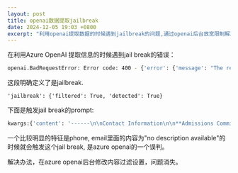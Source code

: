 ```yaml
---
layout: post
title: openai数据提取jailbreak
date: 2024-12-05 19:03 +0800
excerpt: "利用openai提取数据的时候遇到jailbreak的问题,通过openai后台放宽限制解决了。"
---
```


在利用Azure OpenAI 提取信息的时候遇到jail break的错误：

~~~sh
openai.BadRequestError: Error code: 400 - {'error': {'message': "The response was filtered due to the prompt triggering Azure OpenAI's content management policy. Please modify your prompt and retry. To learn more about our content filtering policies please read our documentation: https://go.microsoft.com/fwlink/?linkid=2198766", 'type': None, 'param': 'prompt', 'code': 'content_filter', 'status': 400, 'innererror': {'code': 'ResponsibleAIPolicyViolation', 'content_filter_result': {'hate': {'filtered': False, 'severity': 'safe'}, 'jailbreak': {'filtered': True, 'detected': True}, 'self_harm': {'filtered': False, 'severity': 'safe'}, 'sexual': {'filtered': False, 'severity': 'safe'}, 'violence': {'filtered': False, 'severity': 'safe'}}}}}
~~~

这段明确定义了是jailbreak.

~~~
'jailbreak': {'filtered': True, 'detected': True}
~~~


下面是触发jail break的prompt:

~~~sh
kwargs:{'content': '------\n\nContact Information\n\n**Admissions Committee**\n- email: No description available\n- phone: No description available\n\n**Department of International Studies**\n- email: No description available\n- phone: No description available\n\n**address_or_location**\nNo description available', 'instruction': ('- Identify key contacts within the program, including admissions officers, program coordinators, or faculty members.',), 'category': 'undergraduate program', 'category_tag': 'UNDERGRADUATE_PROGRAM', 'university': 'Texas A&M University', 'degree': 'International Studies'}

~~~

一个比较明显的特征是phone, email里面的内容为"no description available"的时候就会触发这个jail break, 是azure openai的一个误判。


解决办法，在azure openai后台修改内容过滤设置，问题消失。